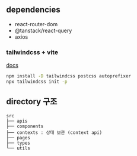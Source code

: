 ## dependencies

- react-router-dom
- @tanstack/react-query
- axios

### tailwindcss + vite

[docs](https://tailwindcss.com/docs/guides/vite)

```bash
npm install -D tailwindcss postcss autoprefixer
npx tailwindcss init -p
```

## directory 구조

```
src
├── apis
├── components
├── contexts : 상태 보관 (context api)
├── pages
├── types
└── utils
```

